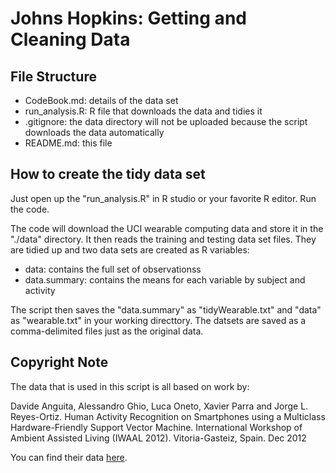 # Johns Hopkins: Getting and Cleaning Data

## File Structure 
* CodeBook.md: details of the data set 
* run\_analysis.R: R file that downloads the data and tidies it 
* .gitignore: the data directory will not be uploaded because the script
              downloads the data automatically  
* README.md: this file 

## How to create the tidy data set 
Just open up the "run\_analysis.R" in R studio or your favorite 
R editor. Run the code. 

The code will download the UCI wearable computing data and store it 
in the "./data" directory. It then reads the training and testing 
data set files. They are tidied up and two data sets are created 
as R variables: 

* data: contains the full set of observationss
* data.summary: contains the means for each variable by subject and activity

The script then saves the "data.summary" as "tidyWearable.txt" and
"data" as "wearable.txt" in your working directtory. The datsets are saved
as a comma-delimited files just as the original data. 

## Copyright Note 
The data that is used in this script is all based on work by:

Davide Anguita, Alessandro Ghio, Luca Oneto, Xavier Parra and Jorge L. Reyes-Ortiz. Human Activity Recognition on Smartphones using a Multiclass Hardware-Friendly Support Vector Machine. International Workshop of Ambient Assisted Living (IWAAL 2012). Vitoria-Gasteiz, Spain. Dec 2012

You can find their data [here](http://archive.ics.uci.edu/ml/datasets/Human+Activity+Recognition+Using+Smartphones). 
